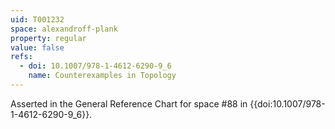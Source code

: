 ```yaml
---
uid: T001232
space: alexandroff-plank
property: regular
value: false
refs:
  - doi: 10.1007/978-1-4612-6290-9_6
    name: Counterexamples in Topology
---
```

Asserted in the General Reference Chart for space #88 in
{{doi:10.1007/978-1-4612-6290-9_6}}.

